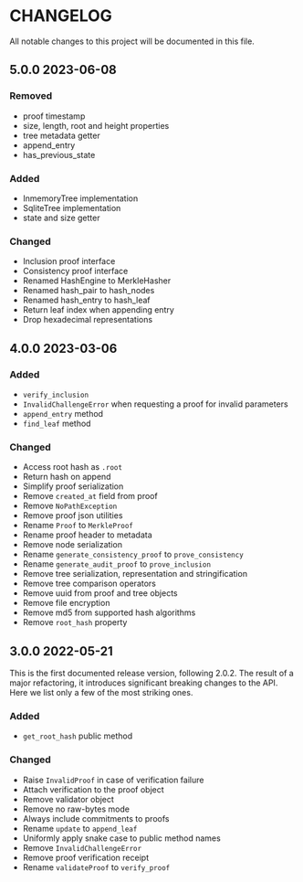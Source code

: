 # CHANGELOG

All notable changes to this project will be documented in this file.

## 5.0.0 2023-06-08

### Removed

- proof timestamp
- size, length, root and height properties
- tree metadata getter
- append_entry
- has_previous_state

### Added

- InmemoryTree implementation
- SqliteTree implementation
- state and size getter

### Changed

- Inclusion proof interface
- Consistency proof interface
- Renamed HashEngine to MerkleHasher
- Renamed hash_pair to hash_nodes
- Renamed hash_entry to hash_leaf
- Return leaf index when appending entry
- Drop hexadecimal representations


## 4.0.0 2023-03-06

### Added

- `verify_inclusion`
- `InvalidChallengeError` when requesting a proof for invalid parameters
- `append_entry` method
- `find_leaf` method

### Changed

- Access root hash as `.root`
- Return hash on append
- Simplify proof serialization
- Remove `created_at` field from proof
- Remove `NoPathException`
- Remove proof json utilities
- Rename `Proof` to `MerkleProof`
- Rename proof header to metadata
- Remove node serialization
- Rename `generate_consistency_proof` to `prove_consistency`
- Rename `generate_audit_proof` to `prove_inclusion`
- Remove tree serialization, representation and stringification
- Remove tree comparison operators
- Remove uuid from proof and tree objects
- Remove file encryption
- Remove md5 from supported hash algorithms
- Remove `root_hash` property

## 3.0.0 2022-05-21

This is the first documented release version, following 2.0.2. The result of
a major refactoring, it introduces significant breaking changes to the API. Here
we list only a few of the most striking ones.

### Added

- `get_root_hash` public method

### Changed

- Raise `InvalidProof` in case of verification failure
- Attach verification to the proof object
- Remove validator object
- Remove no raw-bytes mode
- Always include commitments to proofs
- Rename `update` to `append_leaf`
- Uniformly apply snake case to public method names
- Remove `InvalidChallengeError`
- Remove proof verification receipt
- Rename `validateProof` to `verify_proof`
